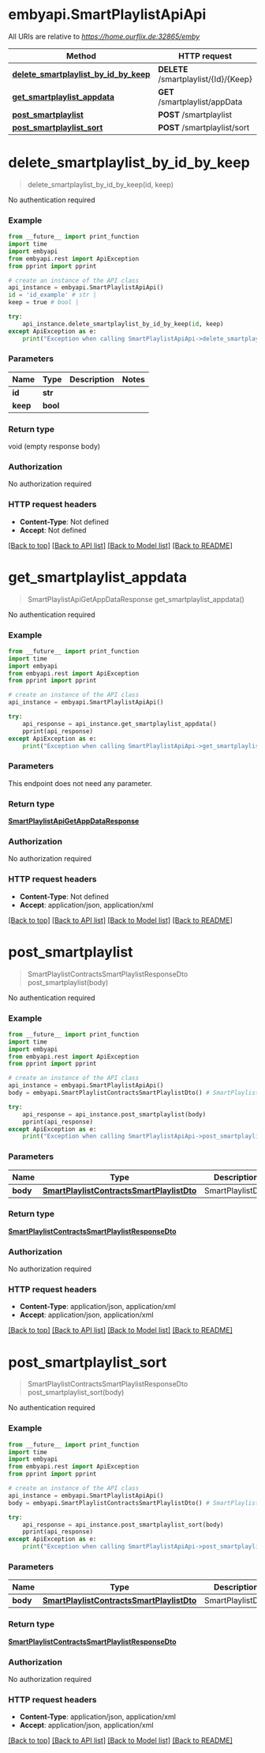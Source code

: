 # embyapi.SmartPlaylistApiApi

All URIs are relative to *https://home.ourflix.de:32865/emby*

Method | HTTP request | Description
------------- | ------------- | -------------
[**delete_smartplaylist_by_id_by_keep**](SmartPlaylistApiApi.md#delete_smartplaylist_by_id_by_keep) | **DELETE** /smartplaylist/{Id}/{Keep} | 
[**get_smartplaylist_appdata**](SmartPlaylistApiApi.md#get_smartplaylist_appdata) | **GET** /smartplaylist/appData | 
[**post_smartplaylist**](SmartPlaylistApiApi.md#post_smartplaylist) | **POST** /smartplaylist | 
[**post_smartplaylist_sort**](SmartPlaylistApiApi.md#post_smartplaylist_sort) | **POST** /smartplaylist/sort | 

# **delete_smartplaylist_by_id_by_keep**
> delete_smartplaylist_by_id_by_keep(id, keep)



No authentication required

### Example
```python
from __future__ import print_function
import time
import embyapi
from embyapi.rest import ApiException
from pprint import pprint

# create an instance of the API class
api_instance = embyapi.SmartPlaylistApiApi()
id = 'id_example' # str | 
keep = true # bool | 

try:
    api_instance.delete_smartplaylist_by_id_by_keep(id, keep)
except ApiException as e:
    print("Exception when calling SmartPlaylistApiApi->delete_smartplaylist_by_id_by_keep: %s\n" % e)
```

### Parameters

Name | Type | Description  | Notes
------------- | ------------- | ------------- | -------------
 **id** | **str**|  | 
 **keep** | **bool**|  | 

### Return type

void (empty response body)

### Authorization

No authorization required

### HTTP request headers

 - **Content-Type**: Not defined
 - **Accept**: Not defined

[[Back to top]](#) [[Back to API list]](../README.md#documentation-for-api-endpoints) [[Back to Model list]](../README.md#documentation-for-models) [[Back to README]](../README.md)

# **get_smartplaylist_appdata**
> SmartPlaylistApiGetAppDataResponse get_smartplaylist_appdata()



No authentication required

### Example
```python
from __future__ import print_function
import time
import embyapi
from embyapi.rest import ApiException
from pprint import pprint

# create an instance of the API class
api_instance = embyapi.SmartPlaylistApiApi()

try:
    api_response = api_instance.get_smartplaylist_appdata()
    pprint(api_response)
except ApiException as e:
    print("Exception when calling SmartPlaylistApiApi->get_smartplaylist_appdata: %s\n" % e)
```

### Parameters
This endpoint does not need any parameter.

### Return type

[**SmartPlaylistApiGetAppDataResponse**](SmartPlaylistApiGetAppDataResponse.md)

### Authorization

No authorization required

### HTTP request headers

 - **Content-Type**: Not defined
 - **Accept**: application/json, application/xml

[[Back to top]](#) [[Back to API list]](../README.md#documentation-for-api-endpoints) [[Back to Model list]](../README.md#documentation-for-models) [[Back to README]](../README.md)

# **post_smartplaylist**
> SmartPlaylistContractsSmartPlaylistResponseDto post_smartplaylist(body)



No authentication required

### Example
```python
from __future__ import print_function
import time
import embyapi
from embyapi.rest import ApiException
from pprint import pprint

# create an instance of the API class
api_instance = embyapi.SmartPlaylistApiApi()
body = embyapi.SmartPlaylistContractsSmartPlaylistDto() # SmartPlaylistContractsSmartPlaylistDto | SmartPlaylistDto: 

try:
    api_response = api_instance.post_smartplaylist(body)
    pprint(api_response)
except ApiException as e:
    print("Exception when calling SmartPlaylistApiApi->post_smartplaylist: %s\n" % e)
```

### Parameters

Name | Type | Description  | Notes
------------- | ------------- | ------------- | -------------
 **body** | [**SmartPlaylistContractsSmartPlaylistDto**](SmartPlaylistContractsSmartPlaylistDto.md)| SmartPlaylistDto:  | 

### Return type

[**SmartPlaylistContractsSmartPlaylistResponseDto**](SmartPlaylistContractsSmartPlaylistResponseDto.md)

### Authorization

No authorization required

### HTTP request headers

 - **Content-Type**: application/json, application/xml
 - **Accept**: application/json, application/xml

[[Back to top]](#) [[Back to API list]](../README.md#documentation-for-api-endpoints) [[Back to Model list]](../README.md#documentation-for-models) [[Back to README]](../README.md)

# **post_smartplaylist_sort**
> SmartPlaylistContractsSmartPlaylistResponseDto post_smartplaylist_sort(body)



No authentication required

### Example
```python
from __future__ import print_function
import time
import embyapi
from embyapi.rest import ApiException
from pprint import pprint

# create an instance of the API class
api_instance = embyapi.SmartPlaylistApiApi()
body = embyapi.SmartPlaylistContractsSmartPlaylistDto() # SmartPlaylistContractsSmartPlaylistDto | SmartPlaylistDto: 

try:
    api_response = api_instance.post_smartplaylist_sort(body)
    pprint(api_response)
except ApiException as e:
    print("Exception when calling SmartPlaylistApiApi->post_smartplaylist_sort: %s\n" % e)
```

### Parameters

Name | Type | Description  | Notes
------------- | ------------- | ------------- | -------------
 **body** | [**SmartPlaylistContractsSmartPlaylistDto**](SmartPlaylistContractsSmartPlaylistDto.md)| SmartPlaylistDto:  | 

### Return type

[**SmartPlaylistContractsSmartPlaylistResponseDto**](SmartPlaylistContractsSmartPlaylistResponseDto.md)

### Authorization

No authorization required

### HTTP request headers

 - **Content-Type**: application/json, application/xml
 - **Accept**: application/json, application/xml

[[Back to top]](#) [[Back to API list]](../README.md#documentation-for-api-endpoints) [[Back to Model list]](../README.md#documentation-for-models) [[Back to README]](../README.md)

